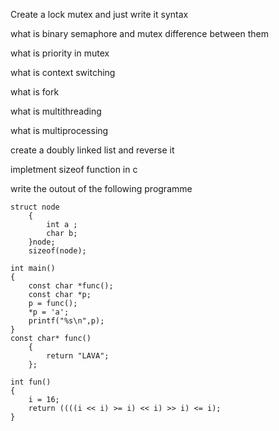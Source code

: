 
Create a lock mutex and just write it syntax

what is binary semaphore and mutex difference between them

what is priority in mutex 

what is context switching 

what is fork

what is multithreading 

what is multiprocessing 


create a doubly linked list and reverse it 

impletment sizeof function in c

write the outout of the following programme

    struct node
        {
            int a ;
            char b;
        }node;
        sizeof(node);

    int main()
    {
        const char *func();
        const char *p;
        p = func();
        *p = 'a';
        printf("%s\n",p);
    }
    const char* func()
        {
            return "LAVA";
        };

    int fun()
    {
        i = 16;
        return ((((i << i) >= i) << i) >> i) <= i);
    }

